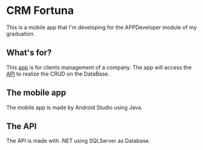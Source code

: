 # CRM Fortuna

<p>
    This is a mobile app that I'm developing for the APPDeveloper module of my graduation.
</p>

## What's for?

<p>
    This <a href="https://github.com/KevinFGR/CRM_Fortuna/tree/main/mobile/app/src/main">app</a> is for clients management of a company. The app will access the <a href="https://github.com/KevinFGR/CRM_Fortuna/tree/main/crmfortuna_api">API</a> to realize the CRUD on the DataBase.
</p>


## The mobile app

<p>
    The mobile app is made by Android Studio using Java.
</p>

## The API

<p>
    The API is made with .NET using SQLServer as Database.
</p>